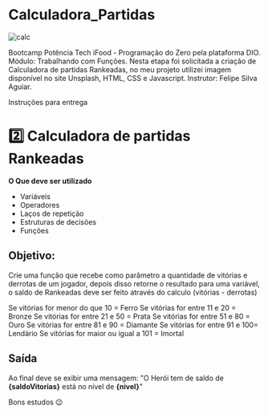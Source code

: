 # Calculadora_Partidas

![calc](https://github.com/SimonePenido/Calculadora_Partidas/assets/112627846/1a62e5ba-2509-46d3-8577-cec0f8a2eb12)

Bootcamp Potência Tech iFood - Programação do Zero pela plataforma DIO. Módulo: Trabalhando com Funções. Nesta etapa foi solicitada a criação de Calculadora de partidas Rankeadas, no meu projeto utilizei imagem disponível no site Unsplash, HTML, CSS e Javascript. Instrutor: Felipe Silva Aguiar.

Instruções para entrega
 # 2️⃣ Calculadora de partidas Rankeadas
**O Que deve ser utilizado**

- Variáveis
- Operadores
- Laços de repetição
- Estruturas de decisões
- Funções

## Objetivo:

Crie uma função que recebe como parâmetro a quantidade de vitórias e derrotas de um jogador,
depois disso retorne o resultado para uma variável, o saldo de Rankeadas deve ser feito através do calculo (vitórias - derrotas)

Se vitórias for menor do que 10 = Ferro
Se vitórias for entre 11 e 20 = Bronze
Se vitórias for entre 21 e 50 = Prata
Se vitórias for entre 51 e 80 = Ouro
Se vitórias for entre 81 e 90 = Diamante
Se vitórias for entre 91 e 100= Lendário
Se vitórias for maior ou igual a 101 = Imortal

## Saída

Ao final deve se exibir uma mensagem:
"O Herói tem de saldo de **{saldoVitorias}** está no nível de **{nivel}**"
 

  
Bons estudos 😉
